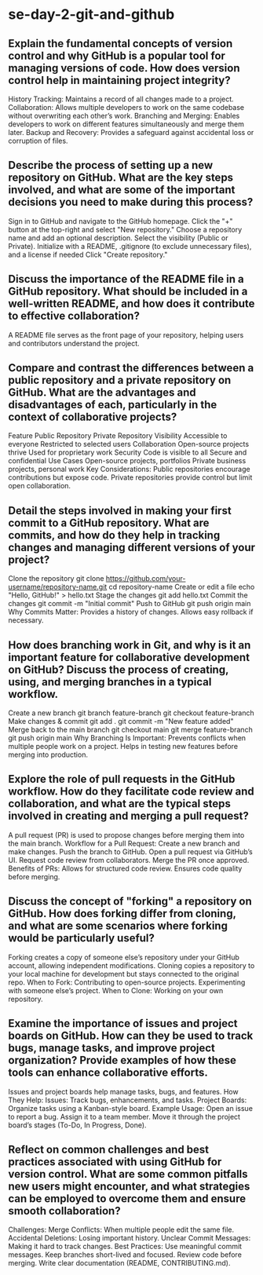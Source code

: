 # se-day-2-git-and-github
## Explain the fundamental concepts of version control and why GitHub is a popular tool for managing versions of code. How does version control help in maintaining project integrity?
History Tracking: Maintains a record of all changes made to a project.
Collaboration: Allows multiple developers to work on the same codebase without overwriting each other’s work.
Branching and Merging: Enables developers to work on different features simultaneously and merge them later.
Backup and Recovery: Provides a safeguard against accidental loss or corruption of files.
## Describe the process of setting up a new repository on GitHub. What are the key steps involved, and what are some of the important decisions you need to make during this process?
Sign in to GitHub and navigate to the GitHub homepage.
Click the "+" button at the top-right and select "New repository."
Choose a repository name and add an optional description.
Select the visibility (Public or Private).
Initialize with a README, .gitignore (to exclude unnecessary files), and a license if needed
Click "Create repository."
## Discuss the importance of the README file in a GitHub repository. What should be included in a well-written README, and how does it contribute to effective collaboration?
A README file serves as the front page of your repository, helping users and contributors understand the project.
## Compare and contrast the differences between a public repository and a private repository on GitHub. What are the advantages and disadvantages of each, particularly in the context of collaborative projects?
Feature	Public Repository	Private Repository
Visibility	Accessible to everyone	Restricted to selected users
Collaboration	Open-source projects thrive	Used for proprietary work
Security	Code is visible to all	Secure and confidential
Use Cases	Open-source projects, portfolios	Private business projects, personal work
Key Considerations:
Public repositories encourage contributions but expose code.
Private repositories provide control but limit open collaboration.
## Detail the steps involved in making your first commit to a GitHub repository. What are commits, and how do they help in tracking changes and managing different versions of your project?
Clone the repository
git clone https://github.com/your-username/repository-name.git
cd repository-name
Create or edit a file
echo "Hello, GitHub!" > hello.txt
Stage the changes
git add hello.txt
Commit the changes
git commit -m "Initial commit"
Push to GitHub
git push origin main
Why Commits Matter:
Provides a history of changes.
Allows easy rollback if necessary.
## How does branching work in Git, and why is it an important feature for collaborative development on GitHub? Discuss the process of creating, using, and merging branches in a typical workflow.
Create a new branch
git branch feature-branch
git checkout feature-branch
Make changes & commit
git add .
git commit -m "New feature added"
Merge back to the main branch
git checkout main
git merge feature-branch
git push origin main
Why Branching Is Important:
Prevents conflicts when multiple people work on a project.
Helps in testing new features before merging into production.
## Explore the role of pull requests in the GitHub workflow. How do they facilitate code review and collaboration, and what are the typical steps involved in creating and merging a pull request?
A pull request (PR) is used to propose changes before merging them into the main branch.
Workflow for a Pull Request:
Create a new branch and make changes.
Push the branch to GitHub.
Open a pull request via GitHub’s UI.
Request code review from collaborators.
Merge the PR once approved.
Benefits of PRs:
Allows for structured code review.
Ensures code quality before merging.
## Discuss the concept of "forking" a repository on GitHub. How does forking differ from cloning, and what are some scenarios where forking would be particularly useful?
Forking creates a copy of someone else’s repository under your GitHub account, allowing independent modifications.
Cloning copies a repository to your local machine for development but stays connected to the original repo.
When to Fork:
Contributing to open-source projects.
Experimenting with someone else’s project.
When to Clone:
Working on your own repository.
## Examine the importance of issues and project boards on GitHub. How can they be used to track bugs, manage tasks, and improve project organization? Provide examples of how these tools can enhance collaborative efforts.
Issues and project boards help manage tasks, bugs, and features.
How They Help:
Issues: Track bugs, enhancements, and tasks.
Project Boards: Organize tasks using a Kanban-style board.
Example Usage:
Open an issue to report a bug.
Assign it to a team member.
Move it through the project board’s stages (To-Do, In Progress, Done).
## Reflect on common challenges and best practices associated with using GitHub for version control. What are some common pitfalls new users might encounter, and what strategies can be employed to overcome them and ensure smooth collaboration?
Challenges:
Merge Conflicts: When multiple people edit the same file.
Accidental Deletions: Losing important history.
Unclear Commit Messages: Making it hard to track changes.
Best Practices:
Use meaningful commit messages.
Keep branches short-lived and focused.
Review code before merging.
Write clear documentation (README, CONTRIBUTING.md).

